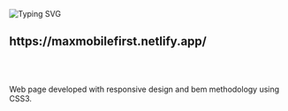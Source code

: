 <img src="https://readme-typing-svg.herokuapp.com?font=Fira+Code&duration=3000&pause=1000&color=0CF81D&width=435&lines=Mobile+First+-+Responsive+Design" alt="Typing SVG" />
<h2> https://maxmobilefirst.netlify.app/ </h2>
<br></br>
<p>Web page developed with responsive design and bem methodology using CSS3.</p>
